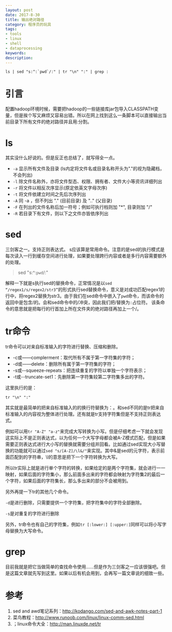 ```yaml
---
layout: post
date: 2017-8-30
title: 输出绝对路径
category: 程序员的玩具
tags: 
- tools
- linux
- shell
- dataprocessing
keywords: 
description: 
---
```


```shell
ls | sed "s:^:`pwd`/:" | tr "\n" ":" | grep :
```

# 引言
配置hadoop环境时候，需要把hadoop的一些链接库jar包导入CLASSPATH变量，但是挨个写又麻烦又容易出错。所以在网上找到这么一条脚本可以直接输出当前目录下所有文件的绝对路径并且用:分割。

# ls
其实没什么好说的。但是反正也总结了，就写得全一点。
- `-a` 显示所有文件及目录 (ls内定将文件名或目录名称开头为"."的视为隐藏档，不会列出)
- `-l` 除文件名称外，亦将文件型态、权限、拥有者、文件大小等资讯详细列出
- `-r` 将文件以相反次序显示(原定依英文字母次序)
- `-t` 将文件依建立时间之先后次序列出
- `-A` 同 -a ，但不列出 "." (目前目录) 及 ".." (父目录)
- `-F` 在列出的文件名称后加一符号；例如可执行档则加 "*", 目录则加 "/"
- `-R` 若目录下有文件，则以下之文件亦皆依序列出

# sed
三剑客之一。支持正则表达式。
s应该算是常用命令。注意的是sed的执行模式是每次读入一行到缓存空间进行处理，如果要处理跨行内容或者是多行内容需要额外的处理。
> sed "s:^:`pwd`/:"

解释一下就是s执行sed的替换命令，正常情况是以`sed “/regex1/s/regex2/str3”`的形式执行sed替换命令，意义是对成功匹配regex1的行中，将regex2替换为str3。由于我们在sed命令中嵌入了`pwd`命令，而该命令的返回中是包含/的。会和sed命令中的/冲突，因此我们把/替换为`:`占位符。
该条命令的意思就是把每行的行首加上所在文件夹的绝对路径再加上一个/。

# tr命令
tr命令可以对来自标准输入的字符进行替换、压缩和删除。
<!-- more -->

- -c或——complerment：取代所有不属于第一字符集的字符； 
- -d或——delete：删除所有属于第一字符集的字符； 
- -s或--squeeze-repeats：把连续重复的字符以单独一个字符表示； 
- -t或--truncate-set1：先删除第一字符集较第二字符集多出的字符。

这里执行的是：
```shell
tr "\n" ":"
```

其实就是最简单的把来自标准输入的的换行符替换为：。和sed不同的是tr把来自标准输入的内容视为整体进行处理。还有就是tr支持字符集但是不支持正则表达式。

例如可以用`tr "A-Z" "a-z"`来完成大写转换为小写。但是仔细考虑一下就会发现这实际上不是正则表达式，以为任何一个大写字母都会被A-Z模式匹配，但是如果需要正则表达式进行大小写的替换就需要分组并回看。比如通过sed实现大小写替换的功能就可以通过`sed "s/[A-Z]/\l&/"`来实现。其中&是sed的元字符，表示前面匹配到的字符串，\l的意思是把下一个字符转换为大写。

所以tr实际上就是进行单个字符的转换，如果给定的是两个字符集，就会进行一一映射，如果后面的字符集小，那么前面多出来的字符都会映射为字符集2的最后一个字符，如果后面的字符集长，那么多出来的部分不会被用到。

另外再提一下tr的其他几个命令。

`-d`是进行删除，只需要提供一个字符集，把字符集中的字符全部删除。

`-s`是对重复的字符进行删除

另外，tr命令也有自己的字符集，例如`tr [:lower:] [:upper:]`同样可以将小写字母替换为大写命令。

# grep
目前我就是把它当做简单的查找命令使用......但是作为三剑客之一应该很强吧。但是这篇文章就先写到这里。如果以后有机会用到，会再写一篇文章说的细致一些。








# 参考
1. sed and awd笔记系列：http://kodango.com/sed-and-awk-notes-part-1
2. 菜鸟教程：http://www.runoob.com/linux/linux-comm-sed.html
3. ；linux命令大全：http://man.linuxde.net/tr

